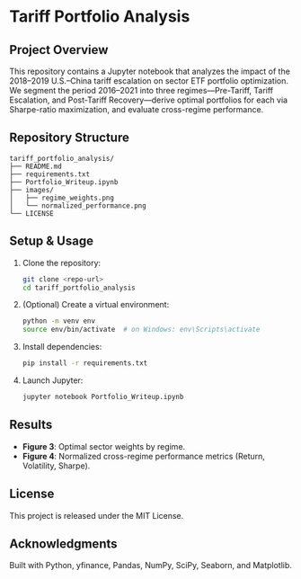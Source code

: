 # Tariff Portfolio Analysis

## Project Overview
This repository contains a Jupyter notebook that analyzes the impact of the 2018–2019 U.S.–China tariff escalation on sector ETF portfolio optimization. We segment the period 2016–2021 into three regimes—Pre-Tariff, Tariff Escalation, and Post-Tariff Recovery—derive optimal portfolios for each via Sharpe-ratio maximization, and evaluate cross-regime performance.

## Repository Structure
```
tariff_portfolio_analysis/
├── README.md
├── requirements.txt
├── Portfolio_Writeup.ipynb
├── images/
│   ├── regime_weights.png
│   └── normalized_performance.png
└── LICENSE
```

## Setup & Usage
1. Clone the repository:
   ```bash
   git clone <repo-url>
   cd tariff_portfolio_analysis
   ```
2. (Optional) Create a virtual environment:
   ```bash
   python -m venv env
   source env/bin/activate  # on Windows: env\Scripts\activate
   ```
3. Install dependencies:
   ```bash
   pip install -r requirements.txt
   ```
4. Launch Jupyter:
   ```bash
   jupyter notebook Portfolio_Writeup.ipynb
   ```

## Results
- **Figure 3**: Optimal sector weights by regime.
- **Figure 4**: Normalized cross-regime performance metrics (Return, Volatility, Sharpe).

## License
This project is released under the MIT License.

## Acknowledgments
Built with Python, yfinance, Pandas, NumPy, SciPy, Seaborn, and Matplotlib.

